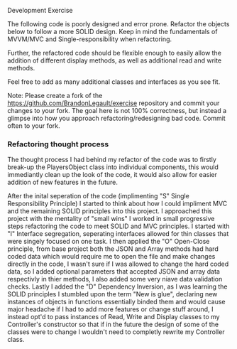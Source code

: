 Development Exercise

  The following code is poorly designed and error prone. Refactor the objects below to follow a more SOLID design.
  Keep in mind the fundamentals of MVVM/MVC and Single-responsibility when refactoring.

  Further, the refactored code should be flexible enough to easily allow the addition of different display
    methods, as well as additional read and write methods.

  Feel free to add as many additional classes and interfaces as you see fit.

  Note: Please create a fork of the https://github.com/BrandonLegault/exercise repository and commit your changes
    to your fork. The goal here is not 100% correctness, but instead a glimpse into how you
    approach refactoring/redesigning bad code. Commit often to your fork.

### Refactoring thought process
  The thought process I had behind my refactor of the code was to firstly break-up the PlayersObject class into individual components, this would immediantly clean up the look of the code, it would also allow for easier addition of new features in the future.

  After the inital seperation of the code (implimenting "S" Single Responsibility Principle) I started to think about how I could impliment MVC and the remaining SOLID principles into this project. I approached this project with the mentality of "small wins" I worked in small progressive steps refactoring the code to meet SOLID and MVC principles. I started with "I" Interface segregation, seperating interfaces allowed for thin classes that were singely focused on one task. I then applied the "O" Open-Close principle, from base project both the JSON and Array methods had hard coded data which would require me to open the file and make changes directly in the code, I wasn't sure if I was allowed to change the hard coded data, so I added optional parameters that accepted JSON and array data respectivly in thier methods, I also added some very niave data validation checks. Lastly I added the "D" Dependency Inversion, as I was learning the SOLID principles I stumbled upon the term "New is glue", declaring new instances of objects in functions essentially binded them and would cause major headache if I had to add more features or change stuff around, I instead opt'd to pass instances of Read, Write and Display classes to my Controller's constructor so that if in the future the design of some of the classes were to change I wouldn't need to completly rewrite my Controller class.
